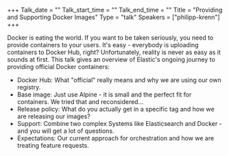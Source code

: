 +++
Talk_date = ""
Talk_start_time = ""
Talk_end_time = ""
Title = "Providing and Supporting Docker Images"
Type = "talk"
Speakers = ["philipp-krenn"]
+++

Docker is eating the world. If you want to be taken seriously, you need to provide containers to your users. It's easy - everybody is uploading containers to Docker Hub, right? Unfortunately, reality is never as easy as it sounds at first. This talk gives an overview of Elastic's ongoing journey to providing official Docker containers:
* Docker Hub: What "official" really means and why we are using our own registry.
* Base image: Just use Alpine - it is small and the perfect fit for containers. We tried that and reconsidered...
* Release policy: What do you actually get in a specific tag and how we are releasing our images?
* Support: Combine two complex Systems like Elasticsearch and Docker - and you will get a lot of questions.
* Expectations: Our current approach for orchestration and how we are treating feature requests.

